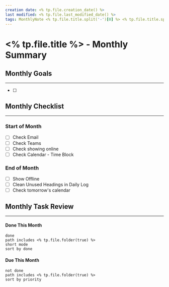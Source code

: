 ```yaml
---
creation date: <% tp.file.creation_date() %>
last modified: <% tp.file.last_modified_date() %>
tags: MonthlyNote <% tp.file.title.split('-')[0] %> <% tp.file.title.split('-')[1] %>
---
```


# <% tp.file.title %> - Monthly Summary

## Monthly Goals
___ 
- [ ] 


## Monthly Checklist
---
### Start of Month
- [ ] Check Email
- [ ] Check Teams
- [ ] Check showing online
- [ ] Check Calendar - Time Block

### End of Month
- [ ] Show Offline
- [ ] Clean Unused Headings in Daily Log
- [ ] Check tomorrow's calendar

## Monthly Task Review
---
#### Done This Month
```tasks
done
path includes <% tp.file.folder(true) %>
short mode
sort by done
```

#### Due This Month
```tasks
not done
path includes <% tp.file.folder(true) %>
sort by priority
```

